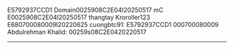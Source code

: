 E5792937CCD1
Domain0025908C2E04I20250517
mC E0025908C2E04I20250517
thangtay 
Kroroller123 E680700080009I20220625
cuongbtc91: E5792937CCD1 000700080009
Abdulrehman Khalid: 00259s08C2E0420220517

-----------------------------------------
